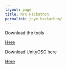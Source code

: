 ```yaml
---
layout: page
title: NYx Hackathon
permalink: /nyx_hackathon/
---
```


Download the tools

[Here](http://bit.ly/1RZze6H)

Download UnityOSC here

[Here](https://github.com/jorgegarcia/UnityOSC)
